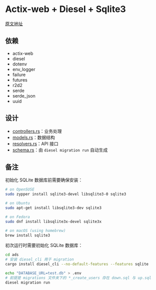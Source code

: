# Actix-web + Diesel + Sqlite3

[原文地址](https://github.com/actix/examples/tree/master/database_interactions/diesel)

## 依赖

- actix-web
- diesel
- dotenv
- env_logger
- failure
- futures
- r2d2
- serde
- serde_json
- uuid

## 设计

- [controllers.rs](./src/controller.rs)：业务处理
- [models.rs](./src/models.rs)：数据结构
- [resolvers.rs](./src/resolvers.rs)：API 接口
- [schema.rs](./src/schema.rs)：由 `diesel migration run` 自动生成

## 备注

初始化 SQLite 数据库前需要确保安装：

```sh
# on OpenSUSE
sudo zypper install sqlite3-devel libsqlite3-0 sqlite3

# on Ubuntu
sudo apt-get install libsqlite3-dev sqlite3

# on Fedora
sudo dnf install libsqlite3x-devel sqlite3x

# on macOS (using homebrew)
brew install sqlite3
```

初次运行时需要初始化 SQLite 数据库：

```sh
cd ads
# 安装 diesel_cli 用于 migration
cargo install diesel_cli --no-default-features --features sqlite

echo "DATABASE_URL=test.db" > .env
# 前提是 migrations 文件夹下的 *_create_users 存在 down.sql 与 up.sql
diesel migration run
```
